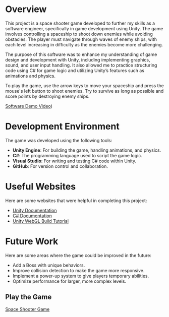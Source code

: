 # Overview

This project is a space shooter game developed to further my skills as a software engineer, specifically in game development using Unity. The game involves controlling a spaceship to shoot down enemies while avoiding obstacles. The player must navigate through waves of enemy ships, with each level increasing in difficulty as the enemies become more challenging.

The purpose of this software was to enhance my understanding of game design and development with Unity, including implementing graphics, sound, and user input handling. It also allowed me to practice structuring code using C# for game logic and utilizing Unity’s features such as animations and physics.

To play the game, use the arrow keys to move your spaceship and press the mouse's left button  to shoot enemies. Try to survive as long as possible and score points by destroying enemy ships.

[Software Demo Video](https://www.loom.com/share/1ca318ff81bb486c8c4473ff7577c77c?sid=dd2b16db-268e-4ab2-b012-d8f62d199a91))

# Development Environment

The game was developed using the following tools:
- **Unity Engine**: For building the game, handling animations, and physics.
- **C#**: The programming language used to script the game logic.
- **Visual Studio**: For writing and testing C# code within Unity.
- **GitHub**: For version control and collaboration.

# Useful Websites

Here are some websites that were helpful in completing this project:
* [Unity Documentation](https://docs.unity3d.com/Manual/index.html)
* [C# Documentation](https://learn.microsoft.com/en-us/dotnet/csharp/)
* [Unity WebGL Build Tutorial](https://learn.unity.com/tutorial/webgl-building-and-deploying-your-webgl-game)

# Future Work

Here are some areas where the game could be improved in the future:
* Add a Boss with unique behaviors.
* Improve collision detection to make the game more responsive.
* Implement a power-up system to give players temporary abilities.
* Optimize performance for larger, more complex levels.

## Play the Game
[Space Shooter Game](https://timoteotapia.github.io/SpaceShooterProject/Builds/index.html)
